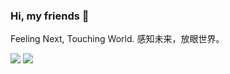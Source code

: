 ### Hi, my friends 👋

Feeling Next, Touching World. 感知未来，放眼世界。

![](https://github-readme-stats.vercel.app/api?username=zning1994&count_private=true&show_icons=true&icon_color=0366d6&text_color=24292e&bg_color=ffffff&hide_title=true&layout=compact)
![](https://github-readme-stats.vercel.app/api/top-langs/?username=zning1994&layout=compact)

<!--
**zning1994/zning1994** is a ✨ _special_ ✨ repository because its `README.md` (this file) appears on your GitHub profile.

Here are some ideas to get you started:

- 🔭 I’m currently working on ...
- 🌱 I’m currently learning ...
- 👯 I’m looking to collaborate on ...
- 🤔 I’m looking for help with ...
- 💬 Ask me about ...
- 📫 How to reach me: ...
- 😄 Pronouns: ...
- ⚡ Fun fact: ...
-->
